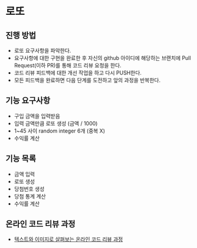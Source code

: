 # 로또
## 진행 방법
* 로또 요구사항을 파악한다.
* 요구사항에 대한 구현을 완료한 후 자신의 github 아이디에 해당하는 브랜치에 Pull Request(이하 PR)를 통해 코드 리뷰 요청을 한다.
* 코드 리뷰 피드백에 대한 개선 작업을 하고 다시 PUSH한다.
* 모든 피드백을 완료하면 다음 단계를 도전하고 앞의 과정을 반복한다.

## 기능 요구사항
* 구입 금액을 입력받음
* 입력 금액만큼 로또 생성 (금액 / 1000)
* 1~45 사이 random integer 6개 (중복 X)
* 수익률 계산

## 기능 목록
* 금액 입력
* 로또 생성
* 당첨번호 생성
* 당첨 통계 계산
* 수익률 계산

## 온라인 코드 리뷰 과정
* [텍스트와 이미지로 살펴보는 온라인 코드 리뷰 과정](https://github.com/next-step/nextstep-docs/tree/master/codereview)

